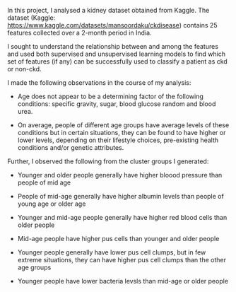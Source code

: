 In this project, I analysed a kidney dataset obtained from Kaggle. The dataset (Kaggle: https://www.kaggle.com/datasets/mansoordaku/ckdisease) contains 25 features collected over a 2-month period in India.

I sought to understand the relationship between and among the features and used both supervised and unsupervised learning models to find which set of features (if any) can be successfully used to classify a patient as ckd or non-ckd.

I made the following observations in the course of my analysis:

- Age does not appear to be a determining factor of the following conditions: specific gravity, sugar, blood glucose random and blood urea.

- On average, people of different age groups have average levels of these conditions but in certain situations, they can be found to have higher or lower levels, depending on their lifestyle choices, pre-existing health conditions and/or genetic attributes.

Further, I observed the following from the cluster groups I generated:

- Younger and older people generally have higher bloood pressure than people of mid age

- People of mid-age generally have higher albumin levels than people of young age or older age

- Younger and mid-age people generally have higher red blood cells than older people

- Mid-age people have higher pus cells than younger and older people

- Younger people generally have lower pus cell clumps, but in few extreme situations, they can have higher pus cell clumps than the other age groups

- Younger people have lower bacteria levsls than mid-age or older people
